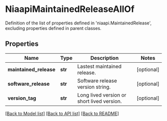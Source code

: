 # NiaapiMaintainedReleaseAllOf

Definition of the list of properties defined in 'niaapi.MaintainedRelease', excluding properties defined in parent classes.
## Properties
Name | Type | Description | Notes
------------ | ------------- | ------------- | -------------
**maintained_release** | **str** | Lastest maintained release. | [optional] 
**software_release** | **str** | Software release version string. | [optional] 
**version_tag** | **str** | Long lived version or short lived version. | [optional] 

[[Back to Model list]](../README.md#documentation-for-models) [[Back to API list]](../README.md#documentation-for-api-endpoints) [[Back to README]](../README.md)


